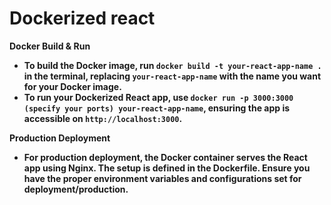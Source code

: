 # Dockerized react

<b>Docker Build & Run <b>
- To build the Docker image, run `docker build -t your-react-app-name .` in the terminal, replacing `your-react-app-name` with the name you want for your Docker image.
- To run your Dockerized React app, use `docker run -p 3000:3000 (specify your ports) your-react-app-name`, ensuring the app is accessible on `http://localhost:3000`.

<b>Production Deployment<b>
- For production deployment, the Docker container serves the React app using Nginx. The setup is defined in the Dockerfile. Ensure you have the proper environment variables and configurations set for deployment/production.
